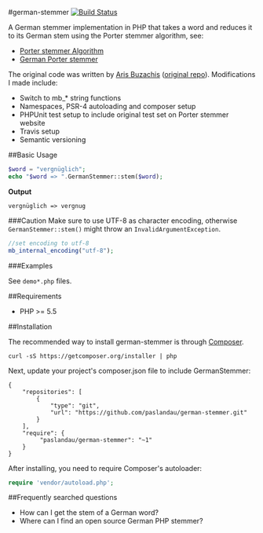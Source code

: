 #german-stemmer
[![Build Status](https://travis-ci.org/paslandau/german-stemmer.svg?branch=master)](https://travis-ci.org/paslandau/german-stemmer)

A German stemmer implementation in PHP that takes a word and reduces it to its German stem using the Porter stemmer algorithm, see:

 - [Porter stemmer Algorithm](http://snowball.tartarus.org/algorithms/porter/stemmer.html)
 - [German Porter stemmer](http://snowball.tartarus.org/algorithms/german/stemmer.html)

The original code was written by [Aris Buzachis](https://github.com/arisro) ([original repo](https://github.com/arisro/german-stemmer)).
Modifications I made include:
 
 - Switch to mb_* string functions 
 - Namespaces, PSR-4 autoloading and composer setup
 - PHPUnit test setup to include original test set on Porter stemmer website
 - Travis setup
 - Semantic versioning

##Basic Usage

```php
$word = "vergnüglich";
echo "$word => ".GermanStemmer::stem($word);
```

**Output**

    vergnüglich => vergnug
    
###Caution
Make sure to use UTF-8 as character encoding, otherwise `GermanStemmer::stem()` might throw an `InvalidArgumentException`.

```php
//set encoding to utf-8
mb_internal_encoding("utf-8");
```


###Examples

See `demo*.php` files.

##Requirements

- PHP >= 5.5

##Installation

The recommended way to install german-stemmer is through [Composer](http://getcomposer.org/).

    curl -sS https://getcomposer.org/installer | php

Next, update your project's composer.json file to include GermanStemmer:

    {
        "repositories": [
            {
                "type": "git",
                "url": "https://github.com/paslandau/german-stemmer.git"
            }
        ],
        "require": {
             "paslandau/german-stemmer": "~1"
        }
    }

After installing, you need to require Composer's autoloader:

```php
require 'vendor/autoload.php';
```

##Frequently searched questions

- How can I get the stem of a German word?
- Where can I find an open source German PHP stemmer?